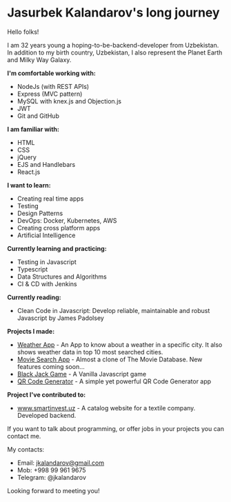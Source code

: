 # Jasurbek Kalandarov's long journey

Hello folks!

I am 32 years young a hoping-to-be-backend-developer from Uzbekistan. In addition to my birth country, Uzbekistan, I also represent the Planet Earth and Milky Way Galaxy.

<strong>I'm comfortable working with:</strong>
- NodeJs (with REST APIs) 
- Express (MVC pattern)
- MySQL with knex.js and Objection.js
- JWT
- Git and GitHub

<strong>I am familiar with:</strong>
- HTML
- CSS
- jQuery
- EJS and Handlebars
- React.js

<strong>I want to learn:</strong>
- Creating real time apps
- Testing
- Design Patterns
- DevOps: Docker, Kubernetes, AWS
- Creating cross platform apps
- Artificial Intelligence

<strong>Currently learning and practicing:</strong>
- Testing in Javascript
- Typescript
- Data Structures and Algorithms
- CI & CD with Jenkins

<strong>Currently reading:</strong>
- Clean Code in Javascript: Develop reliable, maintainable and robust Javascript by James Padolsey

<strong>Projects I made:</strong>
- <a href="https://github.com/jkalandarov/WeatherApp">Weather App</a> - An App to know about a weather in a specific city. It also shows weather data in top 10 most searched cities.
- <a href="https://github.com/jkalandarov/MovieSearchApp">Movie Search App</a> - Almost a clone of The Movie Database. New features coming soon...
- <a href="https://github.com/jkalandarov/BlackJackGame">Black Jack Game</a> - A Vanilla Javascript game
- <a href="https://github.com/jkalandarov/qr-code-generator">QR Code Generator</a> - A simple yet powerful QR Code Generator app

<strong>Project I've contributed to:</strong>
- <a href="https://smartinvest.uz">www.smartinvest.uz</a> - A catalog website for a textile company. Developed backend.

If you want to talk about programming, or offer jobs in your projects you can contact me.

My contacts:
- Email: jkalandarov@gmail.com
- Mob: +998 99 961 9675
- Telegram: @jkalandarov

Looking forward to meeting you!
